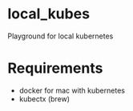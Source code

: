 # local_kubes
Playground for local kubernetes


# Requirements
- docker for mac with kubernetes
- kubectx (brew)